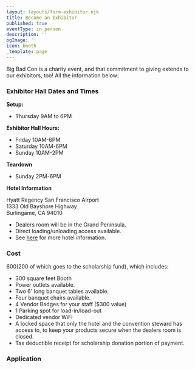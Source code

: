 ```yaml
---
layout: layouts/form-exhibitor.njk
title: Become an Exhibitor
published: true
eventType: in person
description: ''
ogImage: ''
icon: booth
_template: page
---
```


Big Bad Con is a charity event, and that commitment to giving extends to our exhibitors, too! All the information below:

### Exhibitor Hall Dates and Times

**Setup:**

* Thursday 9AM to 6PM

**Exhibitor Hall Hours:**

* Friday 10AM-6PM
* Saturday 10AM-6PM
* Sunday 10AM-2PM

**Teardown**

* Sunday 2PM-6PM

**Hotel Information**

Hyatt Regency San Francisco Airport\
1333 Old Bayshore Highway\
Burlingame, CA 94010

* Dealers room will be in the Grand Peninsula.
* Direct loading/unloading access available.
* See [here](/hotel) for more hotel information.

### Cost

$600 ($200 of which goes to the scholarship fund), which includes:

* 300 square feet Booth
* Power outlets available.
* Two 6' long banquet tables available.
* Four banquet chairs available.
* 4 Vendor Badges for your staff ($300 value)
* 1 Parking spot for load-in/load-out
* Dedicated vendor WiFi
* A locked space that only the hotel and the convention steward has access to, to keep your products secure when the dealers room is closed.
* Tax deductible receipt for scholarship donation portion of payment.

### Application
